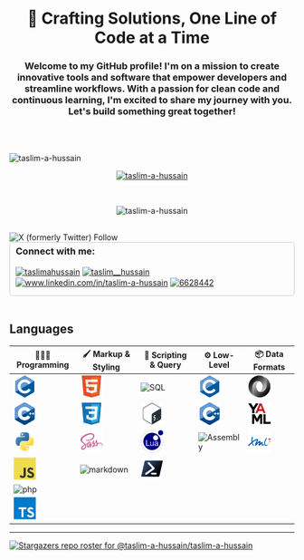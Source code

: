 <h1 align="center">🚀 Crafting Solutions, One Line of Code at a Time</h1>
<h3 align="center">Welcome to my GitHub profile! I'm on a mission to create innovative tools and software that empower developers and streamline workflows. With a passion for clean code and continuous learning, I'm excited to share my journey with you. Let's build something great together!</h3>

<br /><br />

<p align="left"> <img src="https://komarev.com/ghpvc/?username=taslim-a-hussain&label=Profile%20views&color=0e75b6&style=flat" alt="taslim-a-hussain" /> </p>

<div style="width: 100%;">
<p align="center"> <a href="https://github.com/ryo-ma/github-profile-trophy"><img src="https://github-profile-trophy.vercel.app/?username=taslim-a-hussain&theme=onedark" alt="taslim-a-hussain" /></a> </p>
</div>

<br />

<!-- <div align="center">
  <img src="https://github-readme-stats.vercel.app/api?username=taslim-a-hussain&hide_title=false&hide_rank=false&show_icons=true&include_all_commits=true&count_private=true&disable_animations=false&theme=dracula&locale=en&hide_border=false&order=1" height="150" alt="stats graph"  />
</div> -->
<p align="center"><img src="https://github-readme-streak-stats.herokuapp.com/?user=taslim-a-hussain&theme=onedark" alt="taslim-a-hussain" /></p>

##

<div style="cursor: pointer;">
<img alt="X (formerly Twitter) Follow" src="https://img.shields.io/twitter/follow/Taslim__Hussain?style=social&label=Follow%3A%20Taslim__Hussain">
</div>

<div style="border: 1px solid #ccc; padding: 10px; border-radius: 5px; padding: 0 10px;">
<h3 style="margin-top: 5px;">Connect with me:</h3>
<p align="left">
<a href="https://dev.to/taslimahussain" target="blank"><img align="center" src="https://raw.githubusercontent.com/rahuldkjain/github-profile-readme-generator/master/src/images/icons/Social/devto.svg" alt="taslimahussain" height="30" width="40" /></a>
<a href="https://twitter.com/taslim__hussain" target="blank"><img align="center" src="https://raw.githubusercontent.com/rahuldkjain/github-profile-readme-generator/master/src/images/icons/Social/twitter.svg" alt="taslim__hussain" height="30" width="40" /></a>
<a href="https://www.linkedin.com/in/taslim-a-hussain" target="blank"><img align="center" src="https://raw.githubusercontent.com/rahuldkjain/github-profile-readme-generator/master/src/images/icons/Social/linked-in-alt.svg" alt="www.linkedin.com/in/taslim-a-hussain" height="30" width="40" /></a>
<a href="https://stackoverflow.com/users/6628442" target="blank"><img align="center" src="https://raw.githubusercontent.com/rahuldkjain/github-profile-readme-generator/master/src/images/icons/Social/stack-overflow.svg" alt="6628442" height="30" width="40" /></a>
</p>
</div>


<br />
 
 ## Languages
| 👨🏽‍💻 Programming | 🖌️ Markup & Styling | 📜 Scripting & Query | ⚙️ Low-Level | 📦 Data Formats | 
| -------------- | ------------------- | -------------------- | ------------ | --------------- |
| <img width="40" src="https://raw.githubusercontent.com/devicons/devicon/master/icons/c/c-original.svg" alt="C"> | <img width="40" src="https://raw.githubusercontent.com/devicons/devicon/master/icons/html5/html5-original.svg" alt="HTML"> | <img width="40" src="https://cdn-icons-png.freepik.com/512/4492/4492311.png" alt="SQL"> | <img width="40" src="https://raw.githubusercontent.com/devicons/devicon/master/icons/c/c-original.svg" alt="C"> | <img width="40" src="https://raw.githubusercontent.com/devicons/devicon/master/icons/json/json-original.svg" alt="JSON"> |
| <img width="40" src="https://raw.githubusercontent.com/devicons/devicon/master/icons/cplusplus/cplusplus-original.svg" alt="C++"> | <img width="40" src="https://raw.githubusercontent.com/devicons/devicon/master/icons/css3/css3-original.svg" alt="CSS"> | <img width="40" src="https://raw.githubusercontent.com/devicons/devicon/master/icons/bash/bash-original.svg" alt="Bash"> | <img width="40" src="https://raw.githubusercontent.com/devicons/devicon/master/icons/cplusplus/cplusplus-original.svg" alt="C++"> | <img width="40" src="https://raw.githubusercontent.com/devicons/devicon/master/icons/yaml/yaml-original.svg" alt="yaml"> |
| <img width="40" src="https://raw.githubusercontent.com/devicons/devicon/master/icons/python/python-original.svg" alt="Python"> | <img width="40" src="https://raw.githubusercontent.com/devicons/devicon/master/icons/sass/sass-original.svg" alt="Sass"> | <img width="40" src="https://raw.githubusercontent.com/devicons/devicon/master/icons/lua/lua-original.svg" alt="Lua"> | <img width="40" src="https://static-00.iconduck.com/assets.00/assembly-icon-1024x1024-lc5e1bk1.png" alt="Assembly"> | <img width="40" src="https://raw.githubusercontent.com/devicons/devicon/master/icons/xml/xml-original.svg" alt="XML"> |
| <img width="40" src="https://raw.githubusercontent.com/devicons/devicon/master/icons/javascript/javascript-original.svg" alt="javascript"> | <img width="40" src="https://cdn.icon-icons.com/icons2/2699/PNG/512/markdown_here_logo_icon_169967.png" alt="markdown"> | <img width="40" src="https://raw.githubusercontent.com/devicons/devicon/master/icons/powershell/powershell-original.svg" alt="powershell"> |  |  |
| <img width="40" src="https://banner2.cleanpng.com/20201211/qja/transparent-web-development-icon-php-programming-language-icon-5fd3da4691fd35.262333681607719494598.jpg" alt="php"> |  |  |  |  |
| <img width="40" src="https://raw.githubusercontent.com/devicons/devicon/master/icons/typescript/typescript-original.svg" alt="typescript"> |  |  |  |  |


<hr />


<!-- <p><img align="right" src="https://github-readme-streak-stats.herokuapp.com/?user=taslim-a-hussain&theme=onedark" alt="taslim-a-hussain" /></p> -->

[![Stargazers repo roster for @taslim-a-hussain/taslim-a-hussain](https://reporoster.com/stars/dark/taslim-a-hussain/taslim-a-hussain)](https://github.com/taslim-a-hussain/taslim-a-hussain/stargazers)

<!-- <p align="center"><a href="https://ko-fi.com/taslimhussain"> <img align="left" src="https://cdn.ko-fi.com/cdn/kofi3.png?v=3" height="50" width="210" alt="taslimhussain" /></a></p> -->
